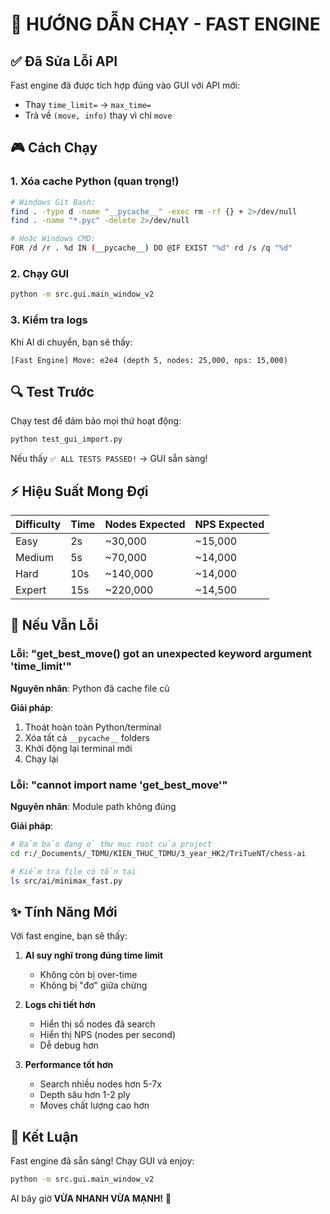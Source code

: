 # 🚀 HƯỚNG DẪN CHẠY - FAST ENGINE

## ✅ Đã Sửa Lỗi API

Fast engine đã được tích hợp đúng vào GUI với API mới:

- Thay `time_limit=` → `max_time=`
- Trả về `(move, info)` thay vì chỉ `move`

## 🎮 Cách Chạy

### 1. **Xóa cache Python** (quan trọng!)

```bash
# Windows Git Bash:
find . -type d -name "__pycache__" -exec rm -rf {} + 2>/dev/null
find . -name "*.pyc" -delete 2>/dev/null

# Hoặc Windows CMD:
FOR /d /r . %d IN (__pycache__) DO @IF EXIST "%d" rd /s /q "%d"
```

### 2. **Chạy GUI**

```bash
python -m src.gui.main_window_v2
```

### 3. **Kiểm tra logs**

Khi AI di chuyển, bạn sẽ thấy:

```
[Fast Engine] Move: e2e4 (depth 5, nodes: 25,000, nps: 15,000)
```

## 🔍 Test Trước

Chạy test để đảm bảo mọi thứ hoạt động:

```bash
python test_gui_import.py
```

Nếu thấy `✅ ALL TESTS PASSED!` → GUI sẵn sàng!

## ⚡ Hiệu Suất Mong Đợi

| Difficulty | Time | Nodes Expected | NPS Expected |
| ---------- | ---- | -------------- | ------------ |
| Easy       | 2s   | ~30,000        | ~15,000      |
| Medium     | 5s   | ~70,000        | ~14,000      |
| Hard       | 10s  | ~140,000       | ~14,000      |
| Expert     | 15s  | ~220,000       | ~14,500      |

## 🐛 Nếu Vẫn Lỗi

### Lỗi: "get_best_move() got an unexpected keyword argument 'time_limit'"

**Nguyên nhân**: Python đã cache file cũ

**Giải pháp**:

1. Thoát hoàn toàn Python/terminal
2. Xóa tất cả `__pycache__` folders
3. Khởi động lại terminal mới
4. Chạy lại

### Lỗi: "cannot import name 'get_best_move'"

**Nguyên nhân**: Module path không đúng

**Giải pháp**:

```bash
# Đảm bảo đang ở thư mục root của project
cd r:/_Documents/_TDMU/KIEN_THUC_TDMU/3_year_HK2/TriTueNT/chess-ai

# Kiểm tra file có tồn tại
ls src/ai/minimax_fast.py
```

## ✨ Tính Năng Mới

Với fast engine, bạn sẽ thấy:

1. **AI suy nghĩ trong đúng time limit**

   - Không còn bị over-time
   - Không bị "đơ" giữa chừng

2. **Logs chi tiết hơn**

   - Hiển thị số nodes đã search
   - Hiển thị NPS (nodes per second)
   - Dễ debug hơn

3. **Performance tốt hơn**
   - Search nhiều nodes hơn 5-7x
   - Depth sâu hơn 1-2 ply
   - Moves chất lượng cao hơn

## 🎉 Kết Luận

Fast engine đã sẵn sàng! Chạy GUI và enjoy:

```bash
python -m src.gui.main_window_v2
```

AI bây giờ **VỪA NHANH VỪA MẠNH!** 🚀
